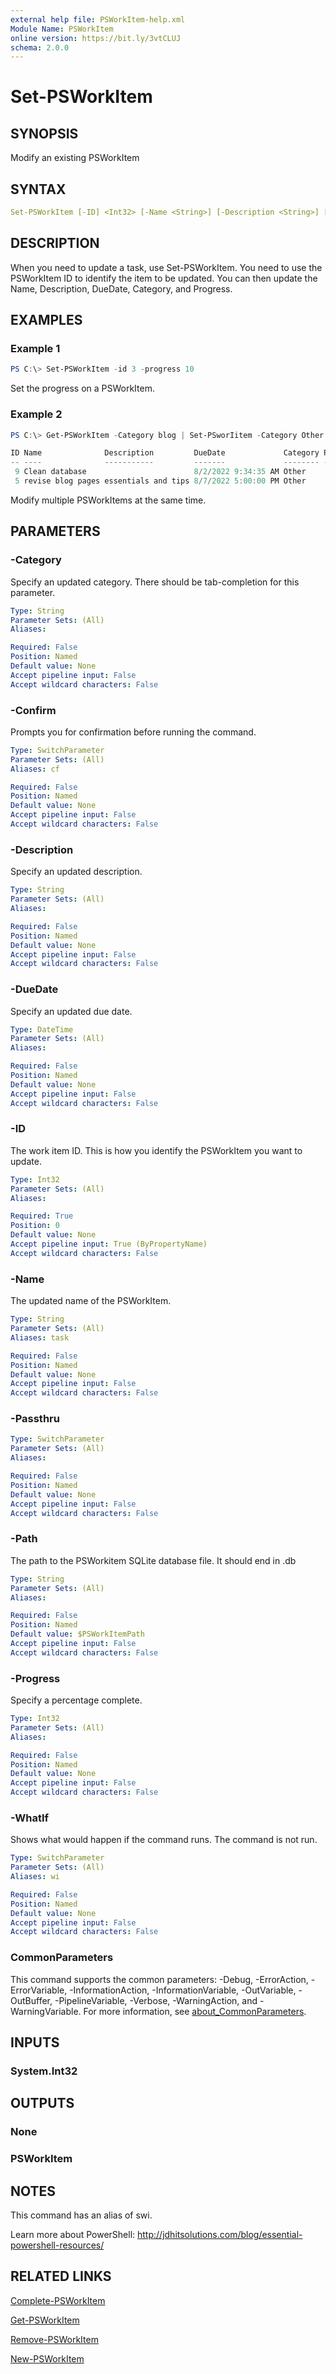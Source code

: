 ```yaml
---
external help file: PSWorkItem-help.xml
Module Name: PSWorkItem
online version: https://bit.ly/3vtCLUJ
schema: 2.0.0
---
```


# Set-PSWorkItem

## SYNOPSIS

Modify an existing PSWorkItem

## SYNTAX

```yaml
Set-PSWorkItem [-ID] <Int32> [-Name <String>] [-Description <String>] [-DueDate <DateTime>] [-Category <String>] [-Progress <Int32>] [-Path <String>] [-Passthru] [-WhatIf] [-Confirm] [<CommonParameters>]
```

## DESCRIPTION

When you need to update a task, use Set-PSWorkItem. You need to use the PSWorkItem ID to identify the item to be updated. You can then update the Name, Description, DueDate, Category, and Progress.

## EXAMPLES

### Example 1

```powershell
PS C:\> Set-PSWorkItem -id 3 -progress 10
```

Set the progress on a PSWorkItem.

### Example 2

```powershell
PS C:\> Get-PSWorkItem -Category blog | Set-PSworIitem -Category Other -Passthru

ID Name              Description         DueDate             Category Pct
-- ----              -----------         -------             -------- ---
 9 Clean database                        8/2/2022 9:34:35 AM Other      0
 5 revise blog pages essentials and tips 8/7/2022 5:00:00 PM Other      0
 ```

 Modify multiple PSWorkItems at the same time.

## PARAMETERS

### -Category

Specify an updated category. There should be tab-completion for this parameter.

```yaml
Type: String
Parameter Sets: (All)
Aliases:

Required: False
Position: Named
Default value: None
Accept pipeline input: False
Accept wildcard characters: False
```

### -Confirm

Prompts you for confirmation before running the command.

```yaml
Type: SwitchParameter
Parameter Sets: (All)
Aliases: cf

Required: False
Position: Named
Default value: None
Accept pipeline input: False
Accept wildcard characters: False
```

### -Description

Specify an updated description.

```yaml
Type: String
Parameter Sets: (All)
Aliases:

Required: False
Position: Named
Default value: None
Accept pipeline input: False
Accept wildcard characters: False
```

### -DueDate

Specify an updated due date.

```yaml
Type: DateTime
Parameter Sets: (All)
Aliases:

Required: False
Position: Named
Default value: None
Accept pipeline input: False
Accept wildcard characters: False
```

### -ID

The work item ID. This is how you identify the PSWorkItem you want to update.

```yaml
Type: Int32
Parameter Sets: (All)
Aliases:

Required: True
Position: 0
Default value: None
Accept pipeline input: True (ByPropertyName)
Accept wildcard characters: False
```

### -Name

The updated name of the PSWorkItem.

```yaml
Type: String
Parameter Sets: (All)
Aliases: task

Required: False
Position: Named
Default value: None
Accept pipeline input: False
Accept wildcard characters: False
```

### -Passthru

```yaml
Type: SwitchParameter
Parameter Sets: (All)
Aliases:

Required: False
Position: Named
Default value: None
Accept pipeline input: False
Accept wildcard characters: False
```

### -Path

The path to the PSWorkitem SQLite database file.
It should end in .db

```yaml
Type: String
Parameter Sets: (All)
Aliases:

Required: False
Position: Named
Default value: $PSWorkItemPath
Accept pipeline input: False
Accept wildcard characters: False
```

### -Progress

Specify a percentage complete.

```yaml
Type: Int32
Parameter Sets: (All)
Aliases:

Required: False
Position: Named
Default value: None
Accept pipeline input: False
Accept wildcard characters: False
```

### -WhatIf

Shows what would happen if the command runs.
The command is not run.

```yaml
Type: SwitchParameter
Parameter Sets: (All)
Aliases: wi

Required: False
Position: Named
Default value: None
Accept pipeline input: False
Accept wildcard characters: False
```

### CommonParameters

This command supports the common parameters: -Debug, -ErrorAction, -ErrorVariable, -InformationAction, -InformationVariable, -OutVariable, -OutBuffer, -PipelineVariable, -Verbose, -WarningAction, and -WarningVariable. For more information, see [about_CommonParameters](http://go.microsoft.com/fwlink/?LinkID=113216).

## INPUTS

### System.Int32

## OUTPUTS

### None

### PSWorkItem

## NOTES

This command has an alias of swi.

Learn more about PowerShell: http://jdhitsolutions.com/blog/essential-powershell-resources/

## RELATED LINKS

[Complete-PSWorkItem](Complete-PSWorkItem.md)

[Get-PSWorkItem](Get-PSWorkItem.md)

[Remove-PSWorkItem](Remove-PSWorkItem.md)

[New-PSWorkItem](New-PSWorkItem.md)
